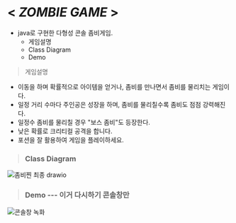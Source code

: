 # < *ZOMBIE GAME* >

- java로 구현한 다형성 콘솔 좀비게임.
  - 게임설명
  - Class Diagram
  - Demo


> 게임설명
- 이동을 하며 확률적으로 아이템을 얻거나, 좀비를 만나면서 좀비를 물리치는 게임이다.
- 일정 거리 수마다 주인공은 성장을 하며, 좀비를 물리칠수록 좀비도 점점 강력해진다.
- 일정수 좀비를 물리칠 경우 "보스 좀비"도 등장한다.
- 낮은 확률로 크리티컬 공격을 합니다.
- 포션을 잘 활용하여 게임을 플레이하세요.


> ### Class Diagram
![좀비찐 최종 drawio](https://github.com/user-attachments/assets/9dd7da27-6bc9-45b2-9b36-59c5c12bf185)


> ### Demo --- 이거 다시하기 콘솔창만
 ![콘솔창 녹화](https://github.com/user-attachments/assets/5ee5fa37-487b-44cc-a682-a89bff61ebbd)
